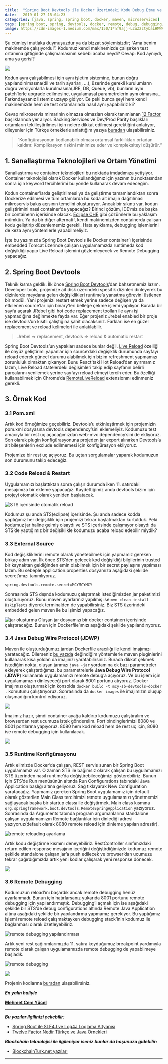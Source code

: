 ```yaml
---
title:  "Spring Boot Devtools ile Docker Üzerindeki Kodu Debug Etme ve Değiştirme"
date:   2019-01-27 15:04:23
categories: [java, spring, spring boot, docker, maven, microservices]
tags: [spring boot, spring, devtools, docker, remote, debug, debugging,  microservices, mikroservis, türkçe, yazılım, blog, blogger, nedir, örnek, nasıl yapılır, mehmet cem yücel]
image: https://cdn-images-1.medium.com/max/150/1*nf9ajj-L2uZ2ztybaLHMWA.jpeg
---
```


Şu cümleyi mutlaka duymuşuzdur ya da bizzat söylemişizdir; “Ama benim makinemde çalışıyordu!”. Kodumuz kendi makinemizde çalışırken test ortamına gittiğinde çalışmamasının sebebi acaba neydi? Cevap: Kod aynıydı, ama ya gerisi?

![](https://miro.medium.com/max/1175/1*nf9ajj-L2uZ2ztybaLHMWA.jpeg)

Kodun aynı çalışabilmesi için aynı işletim sistemine, bunun doğru yapılandırılmasına(dil ve tarih ayarları, …), üzerinde gerekli kurulumların doğru versiyonlarla kurulmasına(JRE, DB, Queue, vb), bunların aynı patch’lerle upgrade edilmesine, uygulamasal parametrelerin aynı olmasına… Farkındaysanız listemiz uzayıp gidiyor. Ee peki bunca şeyi hem kendi makinemizde hem de test ortamlarında nasıl aynı yapabiliriz ki?

Cevap mikroservis mimarinin olmazsa olmazları olarak tanımlanan [12 Factor](https://12factor.net/) başlıklarında yer alıyor. Backing Services ve Dev/Prod Parity başlıkları ortamların tekilleştirilmesi için nelere dikkat edilmesi gerektiğini anlatıyor, dileyenler için Türkçe örneklerle anlattığım yazıya [buradan](http://www.mehmetcemyucel.com/2018/03/12-faktor-turkce-ve-java.html) ulaşabilirsiniz.

> “Konfigürasyonun kodlanabilir olması ortamsal farklılıkları ortadan kaldırır. Komplikasyon riskini minimize eder ve kompleksiteyi düşürür.“

## 1. Sanallaştırma Teknolojileri ve Ortam Yönetimi

Sanallaştırma ve container teknolojileri bu noktada imdadımıza yetişiyor. Container teknolojisi olarak Docker kullandığımız için yazının bu noktasından sonra için keyword tercihlerimi bu yönde kullanarak devam edeceğim.

Kodun container’larda geliştirilmesi ya da geliştirme tamamlandıktan sonra Dockerize edilmesi ve tüm ortamlarda bu koda ait imajın dağıtılması mikroservis bakış açısının temelini oluşturuyor. Ancak bir sıkıntı var, kodun geliştirimini nasıl container’da yapacağız? Birinci çözüm, IDE’miz de başka bir containerın içerisinde olacak. [Eclipse CHE](https://www.eclipse.org/che/) gibi çözümlerle bu yaklaşım mümkün. Ya da bir diğer alternatif, kendi makinemizden containerda çalışan kodu geliştirip düzenlememiz gerekli. Hata ayıklama, debugging işlemlerini de keza aynı yöntemlerle yapabilmeliyiz.

İşte bu yazımızda Spring Boot Devtools ile Docker container’ı içerisinde embedded Tomcat üzerinde çalışan uygulamamızda runtimeda kod değişikliği yapıp Live Reload işlemini gözlemleyecek ve Remote Debugging yapacağız.

## 2. Spring Boot Devtools

Teknik kısma geldik. İlk önce [Spring Boot Devtools](https://docs.spring.io/spring-boot/docs/current/reference/html/using-boot-devtools.html)’dan bahsetmemiz lazım. Developer tools, projemize ait disk üzerindeki spesifik dizinleri dinleyerek bu dizinlerde meydana gelen değişiklikleri runtime’a yansıtma görevini üstlenen bir modül. Yani projenizi restart etmek yerine sadece değişen ya da etkilenen source’lar için binary’leri belleğe çekme işlemi yapılıyor. Burada bir sayfa açarak JRebel gibi hot code replacement toolları ile aynı işi yapmadığına değinmekte fayda var. Eğer projeniz Jrebel enabled bir proje ise devtools’un kısıtlı çalıştığına şahit olacaksınız. Farkları ise en güzel replacement ve reload kelimeleri ile anlatılabilir.

> Jrebel => replacement, devtools => reload & automatic restart

Spring Boot Devtools’un yaptıkları sadece bunlar değil. [Live Reload](https://docs.spring.io/spring-boot/docs/current/reference/html/using-boot-devtools.html#using-boot-devtools-livereload) özelliği ile önyüz geliştirimi yapanlar için source’daki değişiklik durumunda sayfayı reload ederek güncel durumu alabilmek için bizim refreshment yapmamızı zorunluluk olmaktan çıkarıyor. Bunu React’taki Hot Reload’dan ayırmamız lazım, Live Reload statelerdeki değişimleri takip edip sayfanın belirli parçalarını yenilemek yerine sayfayı reload etmeyi tercih eder. Bu özelliği kullanabilmek için Chrome’da [RemoteLiveReload](https://chrome.google.com/webstore/detail/remotelivereload/jlppknnillhjgiengoigajegdpieppei) extensionını edinmeniz gerekli.

## 3. Örnek Kod

### 3.1 Pom.xml 
Artık kod örneğimize geçebiliriz. Devtools’u etkinleştirmek için projemizin pom.xml dosyasına devtools dependency’sini eklemeliyiz. Kodumuzu test amacıyla bir rest uç açacağımızdan web-mvc dependency’sini de ekliyoruz. Son olarak plugin konfigürasyonuna projeden jar export alınırken Devtools’a ait bileşenlerin exclude edilmemesi için konfigürasyon ekliyoruz.

<script src="https://gist.github.com/mehmetcemyucel/2b0211048f581dc0d18ac49369a3d492.js"></script>

Projemize bir rest uç açıyoruz. Bu uçtan sorgulamalar yaparak kodumuzun son durumunu takip edeceğiz.

<script src="https://gist.github.com/mehmetcemyucel/3fe9b905a941b05017405f22e9eeb94d.js"></script>

### 3.2 Code Reload & Restart

Uygulamamızı başlattıktan sonra çalışır durumda iken 11. satırdaki mesajımıza bir ekleme yapacağız. Kaydettiğimiz anda devtools bizim için projeyi otomatik olarak yeniden başlatacak.


![STS içerisinde otomatik reload](https://miro.medium.com/max/1395/1*IGqPoCiF4BMOaWWt2EFEqw.gif)

Kodumuz şu anda STS(eclipse) içerisinde. Şu anda sadece kodda yaptığımız her değişiklik için projemizi tekrar başlatmaktan kurtulduk. Peki kodumuz jar haline gelmiş olsaydı ve STS içerisinde çalışmıyor olsaydı da STS’de yaptığımız bir değişiklikle kodumuzu acaba reload edebilir miydik?

### 3.3 External Source

Kod değişikliklerini remote olarak yönetebilmek için yapmamız gereken birkaç adım var. İlk önce STS’den gelecek kod değişikliği bilgilerinin trusted bir kaynaktan geldiğinden emin olabilmek için bir secret paylaşımı yapılması lazım. Bu sebeple application.properties dosyamıza aşağıdaki şekilde secret’ımızı tanımlıyoruz.

	spring.devtools.remote.secret=MCYMCYMCY

Sonrasında STS dışında kodumuzu çalıştırmak istediğimizden jar paketimizi oluşturuyoruz. Bunu maven ayarlarınız yapılmış ise `mvn clean install -DskipTests` diyerek terminalden de yapabilirsiniz. Biz STS üzerindeki embedded gelen maven ile bu işimizi yapacağız.

![jar oluşturma](https://miro.medium.com/max/1395/1*ppwbn8BFwfnNGgYV4WroSg.gif)
Oluşan jar dosyamızı bir docker containerı içerisinde çalıştıracağız. Bunun için Dockerfile’ımızı aşağıdaki şekilde yapılandırıyoruz.

### 3.4 Java Debug Wire Protocol (JDWP)

Maven ile oluşturduğumuz jardan Dockerfile aracılığı ile kendi imajımızı yaratacağız. Dilerseniz [bu yazıda](https://medium.com/mehmetcemyucel/spring-boot-projesini-maven-ile-dockerize-etmek-e90a0d5dd002) değindiğim yöntemlerle maven pluginlerini kullanarak kısa yoldan da imajınızı yaratabilirsiniz. Burada dikkat çekmek istediğim nokta, oluşan jarımızı `java -jar` yordamına ek bazı parametreler ekleyerek çalıştırdığımız. bu parametrelerle **Java Debug Wire Protocol** (**JDWP**) kullanarak uygulamamızı remote debug’a açıyoruz. Ve bu işlem için uygulamamızın dinleyeceği port olarak 8001 portunu atıyoruz. Docker imajımızı oluşturmak için konsolda `docker build -t mcy-sb-devtools-docker .` komutunu çalıştırıyoruz. Sonrasında da `docker images` ile imajımızın oluşup oluşmadığını kontrol ediyoruz.


![](https://miro.medium.com/max/1214/1*qQH2T3cBnCbPuETMKb1ebA.gif)

İmajımız hazır, şimdi container ayağa kaldırıp kodumuzu çalıştıralım ve browserdan rest ucumuza istek gönderelim. Port bindinglerimizi 8080 ve 8001 portlarına yapıyoruz. 8080 hem kod reload hem de rest uç için, 8080 ise remote debugging için kullanılacak.


![](https://miro.medium.com/max/1214/1*54ZjXLKuAcYiKUBm_bZ30Q.gif)
### 3.5 Runtime Konfigürasyonu

Artık elimizde Docker’da çalışan, REST servis sunan bir Spring Boot uygulamamız var. O zaman STS ile bağımsız olarak çalışan bu uygulamamızı STS üzerinden nasıl runtime’da değiştirebileceğimizi gösterebiliriz. Bunun için STS’de Run menüsünün altında Run Configurations tabındaki Java Application başlığı altına geliyoruz. Sağ tıklayarak New Configuration yaratacağız. Yapmamız gereken Spring Boot uygulamamız için default olarak gösterilen Main Class tercihimizi remote uygulamamızı yönetmemizi sağlayacak başka bir startup classı ile değiştirmek. Main class kısmına `org.springframework.boot.devtools.RemoteSpringApplication` yazıyoruz. Sonrasında da Arguments tabında program argumanlarına standalone çalışan uygulamamızın Remote bağlantılar için dinlediği adresi yazıyoruz(default olarak 8080 remote reload için dinleme yapılan adrestir).


![remote reloading ayarlama](https://miro.medium.com/max/1395/1*eM7ghMUSviWrngVfwn0UnA.gif)

Artık kodu değiştirme kısmını deneyebiliriz. RestController sınıfımızdaki return edilen response mesajının içeriğini değiştirdiğimizde kodumuz remote şekilde standalone çalışan jar’a push edilecek ve browser’dan ucumuzu tekrar çağırdığımızda artık yeni kodlar çalışarak yeni response dönecek.


![](https://miro.medium.com/max/1389/1*pbuZgiYs7WzCVJlw3m5Bng.gif)
### 3.6 Remote Debugging

Kodumuzun reload’ını başardık ancak remote debugging henüz ayarlanmadı. Bunun için hatırlarsanız yukarıda 8001 portunu remote debugging için yapılandırmıştık. Debugging’i açmak için ise aşağıdaki şekilde bir STS’de debug configurations altında Remote Java Application altına aşağıdaki şekilde bir yapılandırma yapmamız gerekiyor. Bu yaptığımız işlemi remote reload çalışmaktayken debugging stack’inin kodumuz ile bağlanması olarak özetleyebiliriz.


![remote debugging yapılandırması](https://miro.medium.com/max/1386/1*hgkRIzH4vroqBcoKNgDk2Q.gif)

Artık yeni rest çağırımlarımızda 11. satıra koyduğumuz breakpoint yardımıyla remote olarak çalışan uygulamamızda remote debugging de yapabilmeye başladık.


![remote debugging](https://miro.medium.com/max/1389/1*AedvSx-NV8xYcZ_KeV79WQ.gif)

![](https://miro.medium.com/max/400/1*eDcZaJFt_33o_e_OOaO6Nw.jpeg)

Projenin kodlarına [buradan](https://github.com/mehmetcemyucel/springboot-devtools-dockerized) ulaşabilirsiniz.



***En yalın haliyle***

[**Mehmet Cem Yücel**](https://www.mehmetcemyucel.com)

---

**_Bu yazılar ilgilinizi çekebilir:_**

 - [Spring Boot ile SLF4J ve Log4J Loglama Altyapısı](https://www.mehmetcemyucel.com/2019/spring-boot-ile-loglama-altyapisi/)
 - [Twelve Factor Nedir Türkçe ve Java Örnekleri](https://www.mehmetcemyucel.com/2019/twelve-factor-nedir-turkce-ornek/)

**_Blockchain teknolojisi ile ilgileniyor iseniz bunlar da hoşunuza gidebilir:_**

 - [BlockchainTurk.net yazıları](https://www.mehmetcemyucel.com/categories/#blockchain)

---